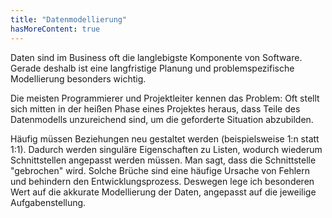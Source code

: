 ```yaml
---
title: "Datenmodellierung"
hasMoreContent: true
---
```


Daten sind im Business oft die langlebigste Komponente von Software. Gerade deshalb ist eine langfristige Planung und problemspezifische Modellierung besonders wichtig. 
<!--more-->

Die meisten Programmierer und Projektleiter kennen das Problem: Oft stellt sich mitten in der heißen Phase eines Projektes heraus, dass Teile des Datenmodells unzureichend sind, um die geforderte Situation abzubilden.

Häufig müssen Beziehungen neu gestaltet werden (beispielsweise 1:n statt 1:1). Dadurch werden singuläre Eigenschaften zu Listen, wodurch wiederum Schnittstellen angepasst werden müssen. Man sagt, dass die Schnittstelle "gebrochen"
wird. Solche Brüche sind eine häufige Ursache von Fehlern und behindern den Entwicklungsprozess. Deswegen lege ich besonderen Wert auf die akkurate Modellierung der Daten, angepasst auf die jeweilige Aufgabenstellung. 